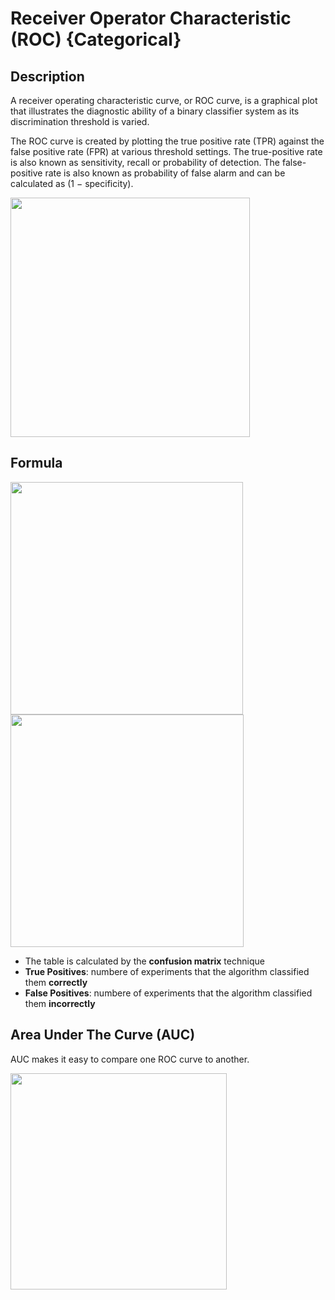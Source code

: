 # Receiver Operator Characteristic (ROC) {Categorical}

## Description

A receiver operating characteristic curve, or ROC curve, is a graphical plot that illustrates the diagnostic ability of a binary classifier system as its discrimination threshold is varied.

The ROC curve is created by plotting the true positive rate (TPR) against the false positive rate (FPR) at various threshold settings. The true-positive rate is also known as sensitivity, recall or probability of detection. The false-positive rate is also known as probability of false alarm and can be calculated as (1 − specificity).

<img src="image3.jpg" style="width:3.98915in" />

## Formula

<img src="image2.jpg" style="width:3.87226in" />

<img src="image1.jpg" style="width:3.88105in" />

- The table is calculated by the **confusion matrix** technique
- **True Positives**: numbere of experiments that the algorithm classified them **correctly**
- **False Positives**: numbere of experiments that the algorithm classified them **incorrectly**

## Area Under The Curve (AUC)

AUC makes it easy to compare one ROC curve to another.

<img src="image4.jpg" style="width:3.60185in" />
